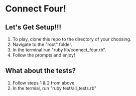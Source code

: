 # Connect Four!

## Let's Get Setup!!!
  1. To play, clone this repo to the directory of your choosing.  
  2. Navigate to the "root" folder. 
  3. In the terminal run "ruby lib/connect_four.rb".  
  4. Follow the prompts and enjoy!  

## What about the tests?
  1. Follow steps 1 & 2 from above.
  2. In the termial, run "ruby test/all_tests.rb"
